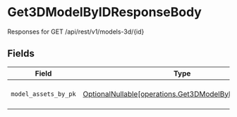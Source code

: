 # Get3DModelByIDResponseBody

Responses for GET /api/rest/v1/models-3d/{id}


## Fields

| Field                                                                                                          | Type                                                                                                           | Required                                                                                                       | Description                                                                                                    |
| -------------------------------------------------------------------------------------------------------------- | -------------------------------------------------------------------------------------------------------------- | -------------------------------------------------------------------------------------------------------------- | -------------------------------------------------------------------------------------------------------------- |
| `model_assets_by_pk`                                                                                           | [OptionalNullable[operations.Get3DModelByIDModelAssets]](../../models/operations/get3dmodelbyidmodelassets.md) | :heavy_minus_sign:                                                                                             | columns and relationships of "model_assets"                                                                    |